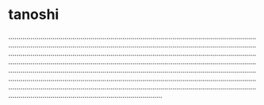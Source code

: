 # tanoshi
.................................................................................................................................................................................................................................................................................................................................................................................................................................................................................................................................................................................................................................................................................................................................................................................................................................................................................................................................................................................